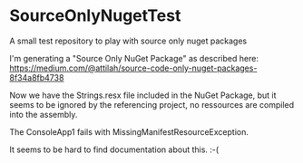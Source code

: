 # SourceOnlyNugetTest
A small test repository to play with source only nuget packages

I'm generating a "Source Only NuGet Package" as described here:
https://medium.com/@attilah/source-code-only-nuget-packages-8f34a8fb4738

Now we have the Strings.resx file included in the NuGet Package, but it seems to be ignored by the referencing project, no ressources are compiled into the assembly.

The ConsoleApp1 fails with MissingManifestResourceException.

It seems to be hard to find documentation about this. :-(
